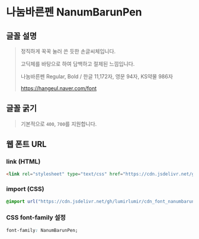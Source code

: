 # 나눔바른펜 NanumBarunPen

## 글꼴 설명
> 정직하게 꾹꾹 눌러 쓴 듯한 손글씨체입니다.
> 
> 고딕체를 바탕으로 하여 담백하고 절제된 느낌입니다.
>
> 나눔바른펜 Regular, Bold / 한글 11,172자, 영문 94자, KS약물 986자
>
> https://hangeul.naver.com/font


## 글꼴 굵기
> 기본적으로 `400`, `700`를 지원합니다.

## 웹 폰트 URL

### link (HTML)

```html
<link rel="stylesheet" type="text/css" href="https://cdn.jsdelivr.net/gh/lumirlumir/cdn_font_nanumbarunpen@main/NanumBarunPen.css">
```

### import (CSS)

```css
@import url("https://cdn.jsdelivr.net/gh/lumirlumir/cdn_font_nanumbarunpen@main/NanumBarunPen.css");
```

### CSS font-family 설정

```css
font-family: NanumBarunPen;
```